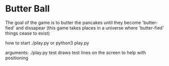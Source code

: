 # Butter Ball

The goal of the game is to butter the pancakes until they become 'butter-fied' and dissapear (this game takes places in a universe where 'butter-fied' things cease to exist)

how to start
./play.py or python3 play.py

arguments:
./play.py test
draws test lines on the screen to help with positioning
